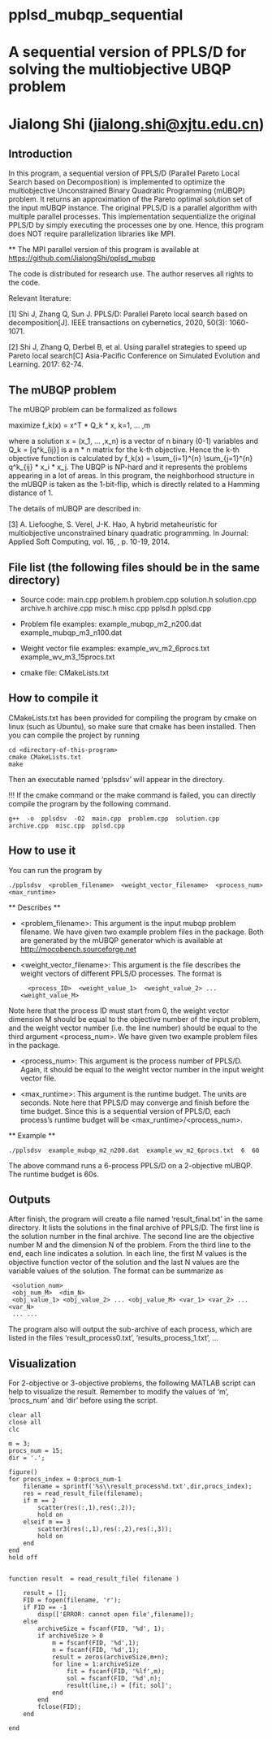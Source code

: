 # pplsd_mubqp_sequential
# A sequential version of PPLS/D for solving the multiobjective UBQP problem
# Jialong Shi (jialong.shi@xjtu.edu.cn)



## Introduction

In this program, a sequential version of PPLS/D (Parallel Pareto Local Search based on Decomposition) is implemented to optimize the multiobjective Unconstrained Binary Quadratic Programming (mUBQP) problem. It returns an approximation of the Pareto optimal solution set of the input mUBQP instance. The original PPLS/D is a parallel algorithm with multiple parallel processes. This implementation sequentialize the original PPLS/D by simply executing the processes one by one. Hence, this program does NOT require parallelization libraries like MPI. 

** The MPI parallel version of this program is available at https://github.com/JialongShi/pplsd_mubqp

The code is distributed for research use. The author reserves all rights to the code.

Relevant literature:

[1] Shi J, Zhang Q, Sun J. PPLS/D: Parallel Pareto local search based on decomposition[J]. IEEE transactions on cybernetics, 2020, 50(3): 1060-1071.

[2] Shi J, Zhang Q, Derbel B, et al. Using parallel strategies to speed up Pareto local search[C] Asia-Pacific Conference on Simulated Evolution and Learning. 2017: 62-74.



## The mUBQP problem

The mUBQP problem can be formalized as follows

maximize  f_k(x) = x^T * Q_k * x,    k=1, ... ,m 

where a solution x = (x_1, ... ,x_n) is a vector of n binary (0-1) variables and Q_k = [q^k_{ij}] is a n * n matrix for the k-th objective. Hence the k-th objective function is calculated by f_k(x) = \sum_{i=1}^{n} \sum_{j=1}^{n} q^k_{ij} * x_i * x_j. The UBQP is NP-hard and it represents the problems appearing in a lot of areas. In this program, the neighborhood structure in the mUBQP is taken as the 1-bit-flip, which is directly related to a Hamming distance of 1.

The details of mUBQP are described in:

[3] A. Liefooghe, S. Verel, J-K. Hao, A hybrid metaheuristic for multiobjective unconstrained binary quadratic programming. In Journal: Applied Soft Computing, vol. 16, , p. 10-19, 2014.



## File list (the following files should be in the same directory)

- Source code: main.cpp  problem.h  problem.cpp  solution.h  solution.cpp  archive.h  archive.cpp  misc.h  misc.cpp  pplsd.h  pplsd.cpp

- Problem file examples: example_mubqp_m2_n200.dat example_mubqp_m3_n100.dat

- Weight vector file examples: example_wv_m2_6procs.txt example_wv_m3_15procs.txt

- cmake file: CMakeLists.txt



## How to compile it

CMakeLists.txt has been provided for compiling the program by cmake on linux (such as Ubuntu), so make sure that cmake has been installed. Then you can compile the project by running

```
cd <directory-of-this-program>
cmake CMakeLists.txt
make
```

Then an executable named ‘pplsdsv’ will appear in the directory. 

!!! If the cmake command or the make command is failed, you can directly compile the program by the following command. 

```
g++  -o  pplsdsv  -O2  main.cpp  problem.cpp  solution.cpp  archive.cpp  misc.cpp  pplsd.cpp
```



## How to use it

You can run the program by

```
./pplsdsv  <problem_filename>  <weight_vector_filename>  <process_num>  <max_runtime>
```

** Describes **

- <problem_filename>: This argument is the input mubqp problem filename. We have given two example problem files in the package. Both are generated by the mUBQP generator which is available at http://mocobench.sourceforge.net

-  <weight_vector_filename>: This argument is the file describes the weight vectors of different PPLS/D processes. The format is 

         <process_ID>  <weight_value_1>  <weight_value_2> ... <weight_value_M>

Note here that the process ID must start from 0, the weight vector dimension M should be equal to the objective number of the input problem, and the weight vector number (i.e. the line number) should be equal to the third argument <process_num>. We have given two example problem files in the package.

- <process_num>: This argument is the process number of PPLS/D. Again, it should be equal to the weight vector number in the input weight vector file.

- <max_runtime>: This argument is the runtime budget. The units are seconds. Note here that PPLS/D may converge and finish before the time budget. Since this is a sequential version of PPLS/D, each process’s runtime budget will be <max_runtime>/<process_num>.

** Example **

```
./pplsdsv  example_mubqp_m2_n200.dat  example_wv_m2_6procs.txt  6  60
```

The above command runs a 6-process PPLS/D on a 2-objective mUBQP. The runtime budget is 60s.



## Outputs

After finish, the program will create a file named ‘result_final.txt’ in the same directory. It lists the solutions in the final archive of PPLS/D. The first line is the solution number in the final archive. The second line are the objective number M and the dimension N of the problem. From the third line to the end, each line indicates a solution. In each line, the first M values is the objective function vector of the solution and the last N values are the variable values of the solution. The format can be summarize as

     <solution_num>
     <obj_num_M>  <dim_N>
     <obj_value_1> <obj_value_2> ... <obj_value_M> <var_1> <var_2> ... <var_N>
     ... ...

The program also will output the sub-archive of each process, which are listed in the files ‘result_process0.txt’, ‘results_process_1.txt’, ...


## Visualization

For 2-objective or 3-objective problems, the following MATLAB script can help to visualize the result. Remember to modify the values of ‘m’, ‘procs_num’ and ‘dir’ before using the script.

```
clear all
close all
clc

m = 3;
procs_num = 15;
dir = '.';

figure()
for procs_index = 0:procs_num-1
    filename = sprintf('%s\\result_process%d.txt',dir,procs_index);
    res = read_result_file(filename);
    if m == 2
        scatter(res(:,1),res(:,2));
        hold on
    elseif m == 3
        scatter3(res(:,1),res(:,2),res(:,3));
        hold on
    end
end
hold off


function result  = read_result_file( filename )

    result = [];
    FID = fopen(filename, 'r');
    if FID == -1 
        disp(['ERROR: cannot open file',filename]);
    else
        archiveSize = fscanf(FID, '%d', 1);
        if archiveSize > 0
            m = fscanf(FID, '%d',1);
            n = fscanf(FID, '%d',1);
            result = zeros(archiveSize,m+n);
            for line = 1:archiveSize
                fit = fscanf(FID, '%lf',m);
                sol = fscanf(FID, '%d',n);
                result(line,:) = [fit; sol]';
            end
        end
        fclose(FID);
    end

end
```


